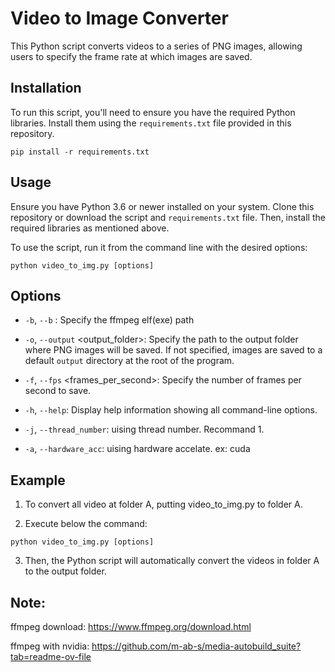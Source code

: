 # Video to Image Converter

This Python script converts videos to a series of PNG images, allowing users to specify the frame rate at which images are saved. 

## Installation

To run this script, you'll need to ensure you have the required Python libraries. Install them using the `requirements.txt` file provided in this repository.


```
pip install -r requirements.txt
```

## Usage

Ensure you have Python 3.6 or newer installed on your system. Clone this repository or download the script and `requirements.txt` file. Then, install the required libraries as mentioned above.

To use the script, run it from the command line with the desired options:

```
python video_to_img.py [options]
```

## Options

- `-b`, `--b` <ffmpeg path>: Specify the ffmpeg elf(exe) path 

- `-o`, `--output` <output_folder>: Specify the path to the output folder where PNG images will be saved. If not specified, images are saved to a default `output` directory at the root of the program.

- `-f`, `--fps` <frames_per_second>: Specify the number of frames per second to save.

- `-h`, `--help`: Display help information showing all command-line options.

- `-j`, `--thread_number`: uising thread number. Recommand 1.

- `-a`, `--hardware_acc`: uising hardware accelate. ex: cuda

## Example

1. To convert all video at folder A, putting video_to_img.py to folder A.

2. Execute below the command:

```
python video_to_img.py [options]
```

3. Then, the Python script will automatically convert the videos in folder A to the output folder.

## Note:
ffmpeg download: https://www.ffmpeg.org/download.html

ffmpeg with nvidia: https://github.com/m-ab-s/media-autobuild_suite?tab=readme-ov-file


